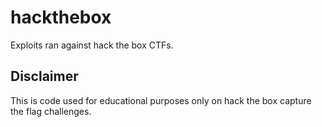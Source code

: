 # hackthebox
Exploits ran against hack the box CTFs.

## Disclaimer
This is code used for educational purposes only on hack the box capture the flag challenges.
